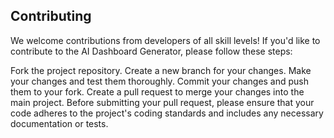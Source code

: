 ## Contributing

We welcome contributions from developers of all skill levels! If you'd like to contribute to the AI Dashboard Generator, please follow these steps:

Fork the project repository.
Create a new branch for your changes.
Make your changes and test them thoroughly.
Commit your changes and push them to your fork.
Create a pull request to merge your changes into the main project.
Before submitting your pull request, please ensure that your code adheres to the project's coding standards and includes any necessary documentation or tests.